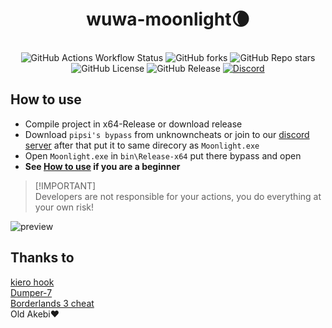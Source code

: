 <div align="center">
<h1>wuwa-moonlight🌘</h1></br>
<img alt="GitHub Actions Workflow Status" src="https://img.shields.io/github/actions/workflow/status/chadlrnsn/wuwa-moonlight/msbuild.yml?branch=master">
<img alt="GitHub forks" src="https://img.shields.io/github/forks/chadlrnsn/wuwa-moonlight">
<img alt="GitHub Repo stars" src="https://img.shields.io/github/stars/chadlrnsn/wuwa-moonlight">
<img alt="GitHub License" src="https://img.shields.io/github/license/chadlrnsn/wuwa-moonlight">
<img alt="GitHub Release" src="https://img.shields.io/github/v/release/chadlrnsn/wuwa-moonlight">
<a href="https://discord.gg/RJuN8UG4MJ"><img alt="Discord" src="https://img.shields.io/discord/1246834050119893064?logo=discord"></a>
</div>


## How to use
- Compile project in x64-Release or download release
- Download `pipsi's bypass` from unknowncheats or join to our [discord server](https://discord.gg/RJuN8UG4MJ) after that put it to same direcory as `Moonlight.exe`
- Open `Moonlight.exe` in `bin\Release-x64` put there bypass and open
- **See [How to use](HowToUse.md) if you are a beginner**

> [!IMPORTANT]\
> Developers are not responsible for your actions, you do everything at your own risk!


![preview](https://i.imgur.com/OJwrALG.jpeg)

<!-- ## Star History
[![Star History Chart](https://api.star-history.com/svg?repos=chadlrnsn/wuwa-moonlight&type=Timeline)](https://star-history.com/#chadlrnsn/wuwa-moonlight&Timeline) -->

## Thanks to
[kiero hook](https://github.com/rdbo/ImGui-DirectX-11-Kiero-Hook)</br>
[Dumper-7](https://github.com/Encryqed/Dumper-7)</br>
[Borderlands 3 cheat](https://github.com/Omega172/Borderlands-3-Cheat)</br>
Old Akebi❤️</br>